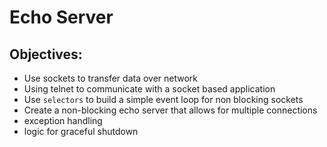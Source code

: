 # Echo Server 

## Objectives:

- Use sockets to transfer data over network
- Using telnet to communicate with a socket based application
- Use `selectors` to build a simple event loop for non blocking sockets
- Create a non-blocking echo server that allows for multiple connections
- exception handling 
- logic for graceful shutdown
